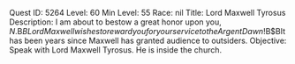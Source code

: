 Quest ID: 5264
Level: 60
Min Level: 55
Race: nil
Title: Lord Maxwell Tyrosus
Description: I am about to bestow a great honor upon you, $N.$B$BLord Maxwell wishes to reward you for your service to the Argent Dawn!$B$BIt has been years since Maxwell has granted audience to outsiders.
Objective: Speak with Lord Maxwell Tyrosus. He is inside the church.
